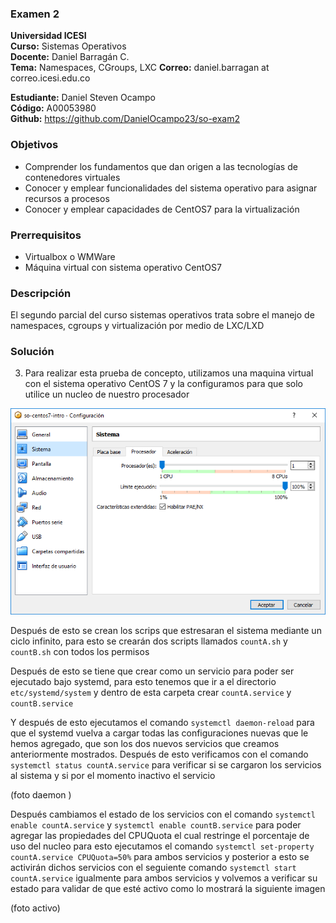 ### Examen 2
**Universidad ICESI**  
**Curso:** Sistemas Operativos  
**Docente:** Daniel Barragán C.  
**Tema:** Namespaces, CGroups, LXC
**Correo:** daniel.barragan at correo.icesi.edu.co

**Estudiante:** Daniel Steven Ocampo   
**Código:** A00053980    
**Github:** https://github.com/DanielOcampo23/so-exam2      

### Objetivos
* Comprender los fundamentos que dan origen a las tecnologías de contenedores virtuales
* Conocer y emplear funcionalidades del sistema operativo para asignar recursos a procesos
* Conocer y emplear capacidades de CentOS7 para la virtualización

### Prerrequisitos
* Virtualbox o WMWare
* Máquina virtual con sistema operativo CentOS7

### Descripción
El segundo parcial del curso sistemas operativos trata sobre el manejo de namespaces, cgroups y virtualización por medio de LXC/LXD

### Solución
3. Para realizar esta prueba de concepto, utilizamos una maquina virtual con el sistema operativo CentOS 7 y la configuramos para que solo utilice un nucleo de nuestro procesador

 ![GitHub Logo1](images/1.png)




Después de esto se crean los scrips que estresaran el sistema mediante un ciclo infinito, para esto se crearán dos scripts llamados ```countA.sh``` y ```countB.sh``` con todos los permisos


Después de esto se tiene que crear como un servicio para poder ser ejecutado bajo systemd, para esto tenemos que ir a el directorio ```etc/systemd/system``` y dentro de esta carpeta crear ```countA.service``` y ```countB.service```



Y después de esto ejecutamos el comando ```systemctl daemon-reload``` para que el systemd vuelva a cargar todas las configuraciones nuevas que le hemos agregado, que son los dos nuevos servicios que creamos anteriormente mostrados. Después de esto verificamos con el comando ```systemctl status countA.service``` para verificar si se cargaron los servicios al sistema y si por el momento inactivo el servicio

(foto daemon )


Después cambiamos el estado de los servicios con el comando ```systemctl enable countA.service``` y ```systemctl enable countB.service``` para poder agregar las propiedades del CPUQuota el cual restringe el porcentaje de uso del nucleo para esto ejecutamos el comando  ```systemctl set-property countA.service CPUQuota=50%``` para ambos servicios y posterior a esto se activirán dichos servicios con el seguiente comando ```systemctl start countA.service``` igualmente para ambos servicios y volvemos a verificar su estado para validar de que esté activo como lo mostrará la siguiente imagen

(foto activo)




